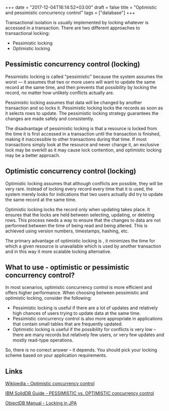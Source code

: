 +++
date = "2017-12-04T16:14:52+03:00"
draft = false
title = "Optimistic and pessimistic concurrency control"
tags = ["database"]
+++

Transactional isolation is usually implemented by locking whatever is accessed in a transaction. 
There are two different approaches to transactional locking: 

* Pessimistic locking
* Optimistic locking

## Pessimistic concurrency control (locking)

Pessimistic locking is called "pessimistic" because the system assumes the worst — 
it assumes that two or more users will want to update the same record at the same time, 
and then prevents that possibility by locking the record, no matter how unlikely conflicts actually are.

Pessimistic locking assumes that data will be changed by another transaction and so locks it.
Pessimistic locking locks the records as soon as it selects rows to update. 
The pessimistic locking strategy guarantees the changes are made safely and consistently.

The disadvantage of pessimistic locking is that a resource is locked from the time it is first accessed in a transaction 
until the transaction is finished, making it inaccessible to other transactions during that time. 
If most transactions simply look at the resource and never change it, an exclusive lock may be overkill 
as it may cause lock contention, and optimistic locking may be a better approach.

## Optimistic concurrency control (locking)

Optimistic locking assumes that although conflicts are possible, they will be very rare. 
Instead of locking every record every time that it is used, the system merely looks for indications 
that two users actually did try to update the same record at the same time. 

Optimistic locking locks the record only when updating takes place. 
It ensures that the locks are held between selecting, updating, or deleting rows. 
This process needs a way to ensure that the changes to data are not performed between the time of being read and being altered. 
This is achieved using version numbers, timestamps, hashing, etc.

The primary advantage of optimistic locking is , it minimizes the time for which a given resource is unavailable 
which is used by another transaction and in this way it more scalable locking alternative.

## What to use - optimistic or pessimistic concurrency control?

In most scenarios, optimistic concurrency control is more efficient and offers higher performance. 
When choosing between pessimistic and optimistic locking, consider the following:

* Pessimistic locking is useful if there are a lot of updates and relatively high chances of users trying to update data at the same time.
* Pessimistic concurrency control is also more appropriate in applications that contain small tables that are frequently updated.
* Optimistic locking is useful if the possibility for conflicts is very low – there are many records but relatively few users, or very few updates and mostly read-type operations.

So, there is no correct answer – it depends. You should pick your locking scheme based on your application requirements.

## Links

[Wikipedia - Optimistic concurrency control](https://en.wikipedia.org/wiki/Optimistic_concurrency_control)

[IBM SolidDB Guide - PESSIMISTIC vs. OPTIMISTIC concurrency control](https://www.ibm.com/support/knowledgecenter/en/SSPK3V_7.0.0/com.ibm.swg.im.soliddb.sql.doc/doc/pessimistic.vs.optimistic.concurrency.control.html)

[ObjectDB Manual - Locking in JPA](http://www.objectdb.com/java/jpa/persistence/lock)